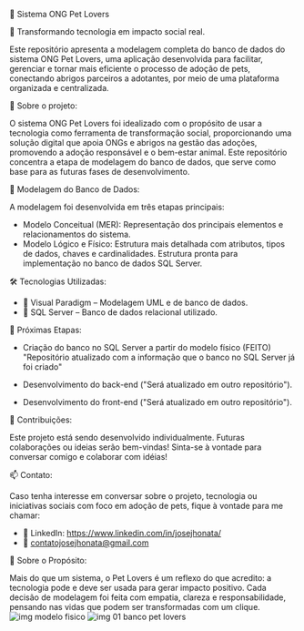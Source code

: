 🐾 Sistema ONG Pet Lovers

🎯 Transformando tecnologia em impacto social real.

Este repositório apresenta a modelagem completa do banco de dados do sistema ONG Pet Lovers, uma aplicação desenvolvida para facilitar, gerenciar e tornar mais eficiente o processo de adoção de pets, conectando abrigos parceiros a adotantes, por meio de uma plataforma organizada e centralizada.

📌 Sobre o projeto: 

O sistema ONG Pet Lovers foi idealizado com o propósito de usar a tecnologia como ferramenta de transformação social, proporcionando uma solução digital que apoia ONGs e abrigos na gestão das adoções, promovendo a adoção responsável e o bem-estar animal. Este repositório concentra a etapa de modelagem do banco de dados, que serve como base para as futuras fases de desenvolvimento.

🧠 Modelagem do Banco de Dados: 

A modelagem foi desenvolvida em três etapas principais:
- Modelo Conceitual (MER): Representação dos principais elementos e relacionamentos do sistema.
- Modelo Lógico e Físico: Estrutura mais detalhada com atributos, tipos de dados, chaves e cardinalidades. Estrutura pronta para implementação no banco de dados SQL Server.

🛠 Tecnologias Utilizadas:

- 📌 Visual Paradigm – Modelagem UML e de banco de dados.
- 📌 SQL Server – Banco de dados relacional utilizado.

🚧 Próximas Etapas:

- Criação do banco no SQL Server a partir do modelo físico (FEITO)
"Repositório atualizado com a informação que o banco no SQL Server já foi criado"

- Desenvolvimento do back-end ("Será atualizado em outro repositório").
- Desenvolvimento do front-end ("Será atualizado em outro repositório").

🤝 Contribuições: 

Este projeto está sendo desenvolvido individualmente. Futuras colaborações ou ideias serão bem-vindas! Sinta-se à vontade para conversar comigo e colaborar com idéias!

📫 Contato: 

Caso tenha interesse em conversar sobre o projeto, tecnologia ou iniciativas sociais com foco em adoção de pets, fique à vontade para me chamar:
- 💼 LinkedIn: https://www.linkedin.com/in/josejhonata/
- 📧 contatojosejhonata@gmail.com

🐶 Sobre o Propósito: 

Mais do que um sistema, o Pet Lovers é um reflexo do que acredito: a tecnologia pode e deve ser usada para gerar impacto positivo. Cada decisão de modelagem foi feita com empatia, clareza e responsabilidade, pensando nas vidas que podem ser transformadas com um clique.
![img modelo fisico](https://github.com/user-attachments/assets/4649a3ea-ca8b-443a-a4d7-6da463464a2d)
![img 01 banco pet lovers](https://github.com/user-attachments/assets/b3f680a8-da93-4b5b-8b2e-71fe77b96380)



